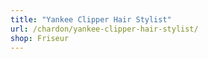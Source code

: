 ```yaml
---
title: "Yankee Clipper Hair Stylist"
url: /chardon/yankee-clipper-hair-stylist/
shop: Friseur
---
```

